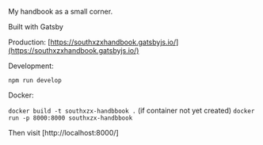 My handbook as a small corner.

Built with Gatsby

Production: [https://southxzxhandbook.gatsbyjs.io/](https://southxzxhandbook.gatsbyjs.io/)

Development:

`npm run develop`

Docker:

`docker build -t southxzx-handbbook .` (if container not yet created)
`docker run -p 8000:8000 southxzx-handbbook`

Then visit [http://localhost:8000/]
